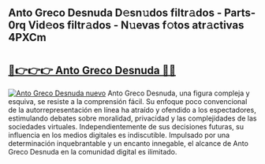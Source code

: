 ## Anto Greco Desnuda D𝚎sn𝚞dos filtr𝚊dos - Parts-0rq Vid𝚎os filtr𝚊dos - N𝚞evas f𝚘tos atr𝚊ctivas 4PXCm

# <h2><a href="http://mb84ov.tromn.icu/?c=Anto+Greco+Desnuda">🔗👉👉👉 Anto Greco Desnuda 🔗🔗</a></h2>

[![Anto Greco Desnuda nuevo](https://i.imgur.com/pEAQMta.gif)](http://mb84ov.tromn.icu/?c=Anto+Greco+Desnuda)
Anto Greco Desnuda, una figura compleja y esquiva, se resiste a la comprensión fácil. Su enfoque poco convencional de la autorrepresentación en línea ha atraído y ofendido a los espectadores, estimulando debates sobre moralidad, privacidad y las complejidades de las sociedades virtuales. Independientemente de sus decisiones futuras, su influencia en los medios digitales es indiscutible. Impulsado por una determinación inquebrantable y un encanto innegable, el alcance de Anto Greco Desnuda en la comunidad digital es ilimitado.

